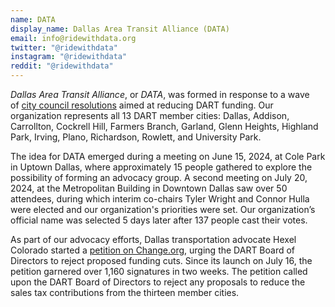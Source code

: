 ```yaml
---
name: DATA
display_name: Dallas Area Transit Alliance (DATA)
email: info@ridewithdata.org
twitter: "@ridewithdata"
instagram: "@ridewithdata"
reddit: "@ridewithdata"
---
```

*Dallas Area Transit Alliance*, or *DATA*, was formed in response to a wave of [city council resolutions](https://dallasareatransitalliance.org/posts/dart-cuts) aimed at reducing DART funding. Our organization represents all 13 DART member cities: Dallas, Addison, Carrollton, Cockrell Hill, Farmers Branch, Garland, Glenn Heights, Highland Park, Irving, Plano, Richardson, Rowlett, and University Park.

The idea for DATA emerged during a meeting on June 15, 2024, at Cole Park in Uptown Dallas, where approximately 15 people gathered to explore the possibility of forming an advocacy group. A second meeting on July 20, 2024, at the Metropolitan Building in Downtown Dallas saw over 50 attendees, during which interim co-chairs Tyler Wright and Connor Hulla were elected and our organization's priorities were set. Our organization’s official name was selected 5 days later after 137 people cast their votes.

As part of our advocacy efforts, Dallas transportation advocate Hexel Colorado started a [petition on Change.org](https://www.change.org/p/protect-our-public-transit-say-no-to-dart-funding-cuts), urging the DART Board of Directors to reject proposed funding cuts. Since its launch on July 16, the petition garnered over 1,160 signatures in two weeks. The petition called upon the DART Board of Directors to reject any proposals to reduce the sales tax contributions from the thirteen member cities.